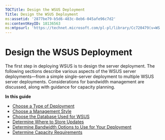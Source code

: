 ```yaml
---
TOCTitle: Design the WSUS Deployment
Title: Design the WSUS Deployment
ms:assetid: '2877be79-b5d6-483c-8eb6-045afe96c7d2'
ms:contentKeyID: 18136563
ms:mtpsurl: 'https://technet.microsoft.com/pl-pl/library/Cc720479(v=WS.10)'
---
```


Design the WSUS Deployment
==========================

The first step in deploying WSUS is to design the server deployment. The following sections describe various aspects of the WSUS server deployments—from a simple single-server deployment to multiple WSUS server deployments. Considerations for bandwidth management are discussed, along with guidance for capacity planning.

**In this guide**

-   [Choose a Type of Deployment](https://technet.microsoft.com/bc61fb16-13d4-4b3e-b547-fae6a0d5b7bc)
-   [Choose a Management Style](https://technet.microsoft.com/c18ab8e3-b76d-46a8-84e6-b46adb778098)
-   [Choose the Database Used for WSUS](https://technet.microsoft.com/86b1e90d-307d-4b35-88a1-84baccd1ff63)
-   [Determine Where to Store Updates](https://technet.microsoft.com/3102c059-d7a4-49d8-8de8-299e730bb109)
-   [Determine Bandwidth Options to Use for Your Deployment](https://technet.microsoft.com/8001cd1d-8c32-4962-8bad-9dede4cd90e5)
-   [Determine Capacity Requirements](https://technet.microsoft.com/cd484776-86cb-41ca-8250-f771d77a9cb6)
